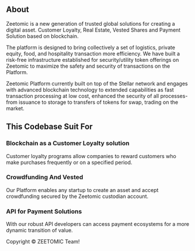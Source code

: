 ## About

Zeetomic is a new generation of trusted global solutions for creating a digital asset. Customer Loyalty, Real Estate, Vested Shares and Payment Solution based on blockchain.

The platform is designed to bring collectively a set of logistics, private equity, food, and hospitality transaction more efficiency. We have built a risk-free infrastructure established for security/utility token offerings on Zeetomic to maximize the safety and security of transactions on the Platform.

Zeetomic Platform currently built on top of the Stellar network and engages with advanced blockchain technology to extended capabilities as fast transaction processing at low cost, enhanced the security of all processes-from issuance to storage to transfers of tokens for swap, trading on the market.

## This Codebase Suit For
### Blockchain as a Customer Loyalty solution

Customer loyalty programs allow companies to reward customers who make purchases frequently or on a specified period.

### Crowdfunding And Vested

Our Platform enables any startup to create an asset and accept crowdfunding secured by the Zeetomic custodian account.

### API for Payment Solutions

With our robust API developers can access payment ecosystems for a more dynamic transition of value.

Copyright © ZEETOMIC Team!
